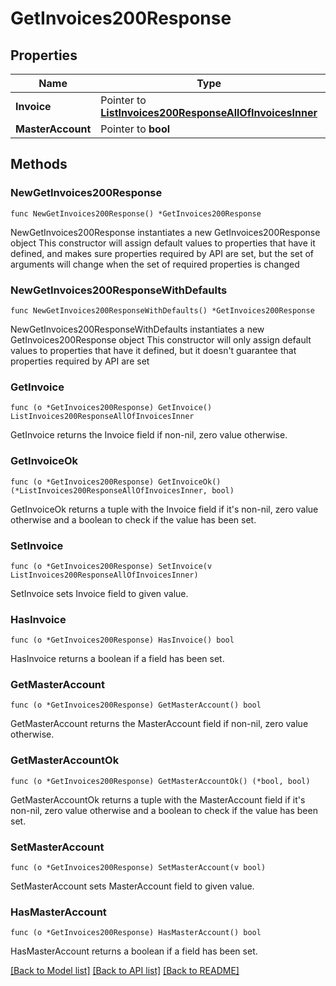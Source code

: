 # GetInvoices200Response

## Properties

Name | Type | Description | Notes
------------ | ------------- | ------------- | -------------
**Invoice** | Pointer to [**ListInvoices200ResponseAllOfInvoicesInner**](ListInvoices200ResponseAllOfInvoicesInner.md) |  | [optional] 
**MasterAccount** | Pointer to **bool** |  | [optional] 

## Methods

### NewGetInvoices200Response

`func NewGetInvoices200Response() *GetInvoices200Response`

NewGetInvoices200Response instantiates a new GetInvoices200Response object
This constructor will assign default values to properties that have it defined,
and makes sure properties required by API are set, but the set of arguments
will change when the set of required properties is changed

### NewGetInvoices200ResponseWithDefaults

`func NewGetInvoices200ResponseWithDefaults() *GetInvoices200Response`

NewGetInvoices200ResponseWithDefaults instantiates a new GetInvoices200Response object
This constructor will only assign default values to properties that have it defined,
but it doesn't guarantee that properties required by API are set

### GetInvoice

`func (o *GetInvoices200Response) GetInvoice() ListInvoices200ResponseAllOfInvoicesInner`

GetInvoice returns the Invoice field if non-nil, zero value otherwise.

### GetInvoiceOk

`func (o *GetInvoices200Response) GetInvoiceOk() (*ListInvoices200ResponseAllOfInvoicesInner, bool)`

GetInvoiceOk returns a tuple with the Invoice field if it's non-nil, zero value otherwise
and a boolean to check if the value has been set.

### SetInvoice

`func (o *GetInvoices200Response) SetInvoice(v ListInvoices200ResponseAllOfInvoicesInner)`

SetInvoice sets Invoice field to given value.

### HasInvoice

`func (o *GetInvoices200Response) HasInvoice() bool`

HasInvoice returns a boolean if a field has been set.

### GetMasterAccount

`func (o *GetInvoices200Response) GetMasterAccount() bool`

GetMasterAccount returns the MasterAccount field if non-nil, zero value otherwise.

### GetMasterAccountOk

`func (o *GetInvoices200Response) GetMasterAccountOk() (*bool, bool)`

GetMasterAccountOk returns a tuple with the MasterAccount field if it's non-nil, zero value otherwise
and a boolean to check if the value has been set.

### SetMasterAccount

`func (o *GetInvoices200Response) SetMasterAccount(v bool)`

SetMasterAccount sets MasterAccount field to given value.

### HasMasterAccount

`func (o *GetInvoices200Response) HasMasterAccount() bool`

HasMasterAccount returns a boolean if a field has been set.


[[Back to Model list]](../README.md#documentation-for-models) [[Back to API list]](../README.md#documentation-for-api-endpoints) [[Back to README]](../README.md)


